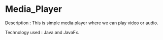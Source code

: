 # Media_Player

Description : This is simple media player where we can play video or audio.

Technology used : Java and JavaFx.

 

